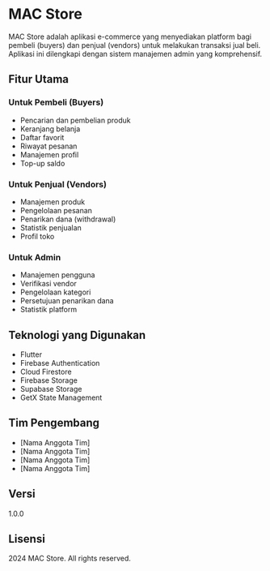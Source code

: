# MAC Store

MAC Store adalah aplikasi e-commerce yang menyediakan platform bagi pembeli (buyers) dan penjual (vendors) untuk melakukan transaksi jual beli. Aplikasi ini dilengkapi dengan sistem manajemen admin yang komprehensif.

## Fitur Utama

### Untuk Pembeli (Buyers)

- Pencarian dan pembelian produk
- Keranjang belanja
- Daftar favorit
- Riwayat pesanan
- Manajemen profil
- Top-up saldo

### Untuk Penjual (Vendors)

- Manajemen produk
- Pengelolaan pesanan
- Penarikan dana (withdrawal)
- Statistik penjualan
- Profil toko

### Untuk Admin

- Manajemen pengguna
- Verifikasi vendor
- Pengelolaan kategori
- Persetujuan penarikan dana
- Statistik platform

## Teknologi yang Digunakan

- Flutter
- Firebase Authentication
- Cloud Firestore
- Firebase Storage
- Supabase Storage
- GetX State Management

## Tim Pengembang

- [Nama Anggota Tim]
- [Nama Anggota Tim]
- [Nama Anggota Tim]
- [Nama Anggota Tim]

## Versi

1.0.0

## Lisensi

2024 MAC Store. All rights reserved.
